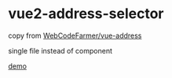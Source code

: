 # vue2-address-selector

copy from [WebCodeFarmer/vue-address](https://github.com/WebCodeFarmer/vue-address/)

single file instead of component

[demo](https://blog.trim21.cn/vue2-address-selector/)
